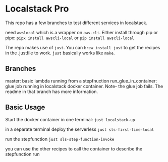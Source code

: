 # Localstack Pro

This repo has a few branches to test different services in localstack.

need `awslocal` which is a wrapper on `aws-cli`.  Either install through pip or pipx:
`pipx install awscli-local` or `pip install awscli-local`

The repo makes use of `just`.  You can `brew install just` to get the recipes in the .justfile to work.
`just` basically works like `make`.

## Branches

master: basic lambda running from a stepfnuction
run_glue_in_container: glue job running in localstack docker container.  Note- the glue job fails.  The readme in that branch has more information.

## Basic Usage

Start the docker container in one terminal:
`just localstack-up`

in a separate terminal deploy the serverless
`just sls-first-time-local`

run the stepfunction
`just sls-step-function-invoke`

you can use the other recipes to call the container to describe the stepfunction run
